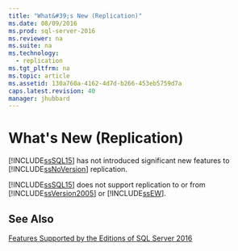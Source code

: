 ```yaml
---
title: "What&#39;s New (Replication)"
ms.date: 08/09/2016
ms.prod: sql-server-2016
ms.reviewer: na
ms.suite: na
ms.technology: 
  - replication
ms.tgt_pltfrm: na
ms.topic: article
ms.assetid: 130a760a-4162-4d7d-b266-453eb5759d7a
caps.latest.revision: 40
manager: jhubbard
---
```

# What&#39;s New (Replication)
[!INCLUDE[ssSQL15](../../Topics/TopicNameContainA/tokens/ssSQL15_md.md)] has not introduced significant new features to [!INCLUDE[ssNoVersion](../../Topics/TopicNameContainA/tokens/ssNoVersion_md.md)] replication.  
  
 [!INCLUDE[ssSQL15](../../Topics/TopicNameContainA/tokens/ssSQL15_md.md)] does not support replication to or from [!INCLUDE[ssVersion2005](../../Topics/TopicNameContainA/tokens/ssVersion2005_md.md)] or [!INCLUDE[ssEW](../../Topics/TopicNameContainA/tokens/ssEW_md.md)].  
  
## See Also  
 [Features Supported by the Editions of SQL Server 2016](../../Topics/TopicNameNotContainA/Features-Supported-by-the-Editions-of-SQL-Server-2016.md)